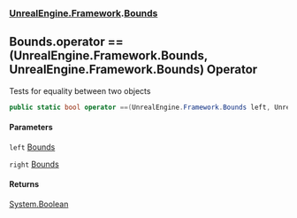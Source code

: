 ### [UnrealEngine.Framework](./UnrealEngine-Framework.md 'UnrealEngine.Framework').[Bounds](./Bounds.md 'UnrealEngine.Framework.Bounds')
## Bounds.operator ==(UnrealEngine.Framework.Bounds, UnrealEngine.Framework.Bounds) Operator
Tests for equality between two objects  
```csharp
public static bool operator ==(UnrealEngine.Framework.Bounds left, UnrealEngine.Framework.Bounds right);
```
#### Parameters
<a name='UnrealEngine-Framework-Bounds-op_Equality(UnrealEngine-Framework-Bounds_UnrealEngine-Framework-Bounds)-left'></a>
`left` [Bounds](./Bounds.md 'UnrealEngine.Framework.Bounds')  
  
<a name='UnrealEngine-Framework-Bounds-op_Equality(UnrealEngine-Framework-Bounds_UnrealEngine-Framework-Bounds)-right'></a>
`right` [Bounds](./Bounds.md 'UnrealEngine.Framework.Bounds')  
  
#### Returns
[System.Boolean](https://docs.microsoft.com/en-us/dotnet/api/System.Boolean 'System.Boolean')  
